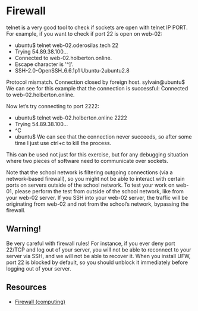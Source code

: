 # Firewall
telnet is a very good tool to check if sockets are open with telnet IP PORT. For example, if you want to check if port 22 is open on web-02:

- ubuntu$ telnet web-02.oderosilas.tech 22
- Trying 54.89.38.100...
- Connected to web-02.holberton.online.
- Escape character is '^]'.
- SSH-2.0-OpenSSH_6.6.1p1 Ubuntu-2ubuntu2.8

Protocol mismatch.
Connection closed by foreign host.
sylvain@ubuntu$
We can see for this example that the connection is successful: Connected to web-02.holberton.online.

Now let’s try connecting to port 2222:

- ubuntu$ telnet web-02.holberton.online 2222
- Trying 54.89.38.100...
- ^C
- ubuntu$
We can see that the connection never succeeds, so after some time I just use ctrl+c to kill the process.

This can be used not just for this exercise, but for any debugging situation where two pieces of software need to communicate over sockets.

Note that the school network is filtering outgoing connections (via a network-based firewall), so you might not be able to interact with certain ports on servers outside of the school network. To test your work on web-01, please perform the test from outside of the school network, like from your web-02 server. If you SSH into your web-02 server, the traffic will be originating from web-02 and not from the school’s network, bypassing the firewall.


## Warning!
Be very careful with firewall rules! For instance, if you ever deny port 22/TCP and log out of your server, you will not be able to reconnect to your server via SSH, and we will not be able to recover it. When you install UFW, port 22 is blocked by default, so you should unblock it immediately before logging out of your server.

## Resources
- [Firewall (computing)](https://en.wikipedia.org/wiki/Firewall_%28computing%29)

